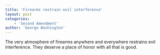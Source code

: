 ```yaml
---
title: 'Firearms restrain evil interference'
layout: post
categories:
    - 'Second Amendment'
author: 'George Washington'
---
```


The very atmosphere of firearms anywhere and everywhere restrains evil interference. They deserve a place of honor with all that is good.
